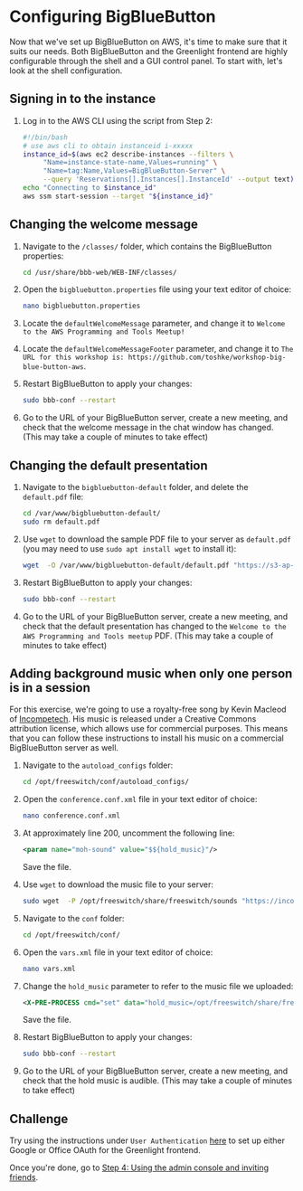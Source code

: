 # Configuring BigBlueButton

Now that we've set up BigBlueButton on AWS, it's time to make sure that it suits our needs.  Both BigBlueButton and the Greenlight frontend are highly configurable through the shell and a GUI control panel.  To start with, let's look at the shell configuration.

## Signing in to the instance

1. Log in to the AWS CLI using the script from Step 2:

     ```bash
     #!/bin/bash
     # use aws cli to obtain instanceid i-xxxxx
     instance_id=$(aws ec2 describe-instances --filters \
          "Name=instance-state-name,Values=running" \
          "Name=tag:Name,Values=BigBlueButton-Server" \
          --query 'Reservations[].Instances[].InstanceId' --output text)
     echo "Connecting to $instance_id"
     aws ssm start-session --target "${instance_id}"
     ```

## Changing the welcome message

1. Navigate to the `/classes/` folder, which contains the BigBlueButton properties:

     ```bash
     cd /usr/share/bbb-web/WEB-INF/classes/
     ```

1. Open the `bigbluebutton.properties` file using your text editor of choice:

     ```bash
     nano bigbluebutton.properties
     ```

1. Locate the `defaultWelcomeMessage` parameter, and change it to `Welcome to the AWS Programming and Tools Meetup!`

1. Locate the `defaultWelcomeMessageFooter` parameter, and change it to `The URL for this workshop is: https://github.com/toshke/workshop-big-blue-button-aws`.

1. Restart BigBlueButton to apply your changes:

     ```bash
     sudo bbb-conf --restart
     ```

1. Go to the URL of your BigBlueButton server, create a new meeting, and check that the welcome message in the chat window has changed.  (This may take a couple of minutes to take effect)

## Changing the default presentation

1. Navigate to the `bigbluebutton-default` folder, and delete the `default.pdf` file:

     ```bash
     cd /var/www/bigbluebutton-default/
     sudo rm default.pdf
     ```

1. Use `wget` to download the sample PDF file to your server as `default.pdf` (you may need to use `sudo apt install wget` to install it):

     ```bash
     wget  -O /var/www/bigbluebutton-default/default.pdf "https://s3-ap-southeast-2.amazonaws.com/workshop-artifacts.programming-tools-meetup.cloud/awspt.pdf"
     ```

1. Restart BigBlueButton to apply your changes:

     ```bash
     sudo bbb-conf --restart
     ```

1. Go to the URL of your BigBlueButton server, create a new meeting, and check that the default presentation has changed to the `Welcome to the AWS Programming and Tools meetup` PDF.  (This may take a couple of minutes to take effect)

## Adding background music when only one person is in a session

For this exercise, we're going to use a royalty-free song by Kevin Macleod of [Incompetech](https://incompetech.com/).  His music is released under a Creative Commons attribution license, which allows use for commercial purposes.  This means that you can follow these instructions to install his music on a commercial BigBlueButton server as well.

1. Navigate to the `autoload_configs` folder:

     ```bash
     cd /opt/freeswitch/conf/autoload_configs/
     ```

1. Open the `conference.conf.xml` file in your text editor of choice:

     ```bash
     nano conference.conf.xml
     ```

1. At approximately line 200, uncomment the following line:

     ```xml
     <param name="moh-sound" value="$${hold_music}"/>
     ```
     Save the file.

1. Use `wget` to download the music file to your server:

     ```bash
     sudo wget  -P /opt/freeswitch/share/freeswitch/sounds "https://incompetech.com/music/royalty-free/mp3-royaltyfree/Off%20to%20Osaka.mp3"
     ```

1. Navigate to the `conf` folder:

     ```bash
     cd /opt/freeswitch/conf/
     ```

1. Open the `vars.xml` file in your text editor of choice:

     ```bash
     nano vars.xml
     ```

1. Change the `hold_music` parameter to refer to the music file we uploaded:

     ```xml
     <X-PRE-PROCESS cmd="set" data="hold_music=/opt/freeswitch/share/freeswitch/sounds/Off%20to%20Osaka.mp3" />
     ```
     Save the file.

1. Restart BigBlueButton to apply your changes:

     ```bash
     sudo bbb-conf --restart
     ```

1. Go to the URL of your BigBlueButton server, create a new meeting, and check that the hold music is audible.  (This may take a couple of minutes to take effect)

## Challenge

Try using the instructions under `User Authentication` [here](https://docs.bigbluebutton.org/greenlight/gl-config.html#user-authentication) to set up either Google or Office OAuth for the Greenlight frontend.

Once you're done, go to [Step 4: Using the admin console and inviting friends](Step4.md).
